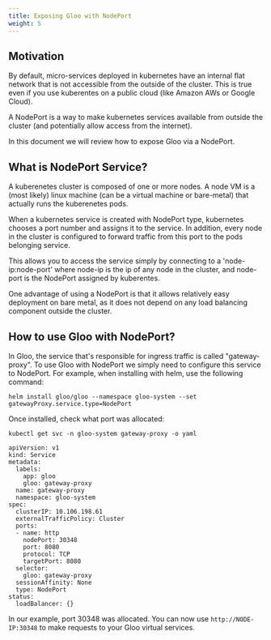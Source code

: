```yaml
---
title: Exposing Gloo with NodePort
weight: 5
---
```


## Motivation
By default, micro-services deployed in kubernetes have an internal flat network that is not accessible from the outside
of the cluster. This is true even if you use kuberentes on a public cloud (like Amazon AWs or Google Cloud).

A NodePort is a way to make kubernetes services available from outside the cluster (and potentially allow access from the internet).

In this document we will review how to expose Gloo via a NodePort.


## What is NodePort Service?
A kuberenetes cluster is composed of one or more nodes. A node VM is a (most likely) linux machine (can be a virtual machine or bare-metal) that actually runs the kuberenetes pods. 

When a kubernetes service is created with NodePort type, kubernetes chooses a port number and assigns it to the service. In addition, every node in the cluster is configured to forward traffic from this port to the pods belonging service.

This allows you to access the service simply by connecting to a 'node-ip:node-port' where node-ip is the ip of any node in the cluster, and node-port is the NodePort assigned by kuberentes.

One advantage of using a NodePort is that it allows relatively easy deployment on bare metal, as it does not depend on any load balancing component outside the cluster.

## How to use Gloo with NodePort?

In Gloo, the service that's responsible for ingress traffic is called "gateway-proxy". To use Gloo with NodePort
we simply need to configure this service to NodePort. For example, when installing with helm,
use the following command:

```
helm install gloo/gloo --namespace gloo-system --set gatewayProxy.service.type=NodePort
```

Once installed, check what port was allocated:
```
kubectl get svc -n gloo-system gateway-proxy -o yaml

apiVersion: v1
kind: Service
metadata:
  labels:
    app: gloo
    gloo: gateway-proxy
  name: gateway-proxy
  namespace: gloo-system
spec:
  clusterIP: 10.106.198.61
  externalTrafficPolicy: Cluster
  ports:
  - name: http
    nodePort: 30348
    port: 8080
    protocol: TCP
    targetPort: 8080
  selector:
    gloo: gateway-proxy
  sessionAffinity: None
  type: NodePort
status:
  loadBalancer: {}
```

In our example, port 30348 was allocated. You can now use `http://NODE-IP:30348` to make requests to your
Gloo virtual services.
